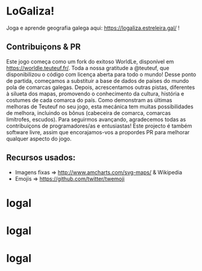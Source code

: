 # LoGaliza!

Joga e aprende geografia galega aqui: https://logaliza.estreleira.gal/ !

## Contribuiçons & PR

Este jogo começa como um fork do exitoso WorldLe, disponível em https://worldle.teuteuf.fr/. Toda a nossa gratitude a @teuteuf, que disponibilizou o código com licença aberta para todo o mundo!
Desse ponto de partida, começamos a substituir a base de dados de países do mundo pola de comarcas galegas. Depois, acrescentamos outras pistas, diferentes à silueta dos mapas, promovendo o conhecimento da cultura, história e costumes de cada comarca do país.
Como demonstram as últimas melhoras de Teuteuf no seu jogo, esta mecánica tem muitas possibilidades de melhora, incluindo os bônus (cabeceira de comarca, comarcas limítrofes, escudos). Para seguirmos avançando, agradecemos todas as contribuiçons de programadores/as e entusiastas! Este projecto é também software livre, assim que encorajamos-vos a propordes PR para melhorar qualquer aspecto do jogo.

## Recursos usados:

- Imagens fixas => http://www.amcharts.com/svg-maps/ & Wikipedia
- Emojis => https://github.com/twitter/twemoji
# logal
# logal
# logal
